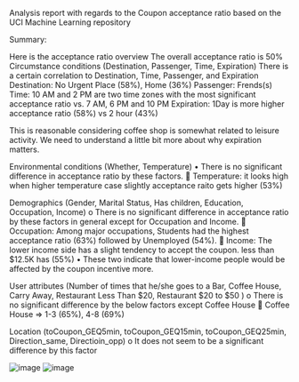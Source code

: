 Analysis report with regards to the Coupon acceptance ratio based on the UCI Machine Learning repository

Summary:

Here is the acceptance ratio overview 
The overall acceptance ratio is 50%
Circumstance conditions (Destination, Passenger, Time, Expiration)
There is a certain correlation to Destination, Time, Passenger, and Expiration
Destination: No Urgent Place (58%), Home (36%)
Passenger: Frends(s)
Time: 10 AM and 2 PM are two time zones with the most significant acceptance ratio vs. 7 AM, 6 PM and 10 PM
Expiration: 1Day is more higher acceptance ratio (58%) vs 2 hour (43%)

This is reasonable considering coffee shop is somewhat related to leisure activity. We need to understand a little bit more about why expiration matters. 

Environmental conditions (Whether, Temperature) 
•	There is no significant difference in acceptance ratio by these factors.
	Temperature: it looks high when higher temperature case slightly acceptance raito gets higher (53%)

Demographics (Gender, Marital Status, Has children, Education, Occupation, Income)
o	There is no significant difference in acceptance ratio by these factors in general except for Occupation and Income.
	Occupation: Among major occupations, Students had the highest acceptance ratio (63%) followed by Unemployed (54%).
	Income: The lower income side has a slight tendency to accept the coupon. less than $12.5K has (55%)
•	These two indicate that lower-income people would be affected by the coupon incentive more.

User attributes (Number of times that he/she goes to a Bar, Coffee House, Carry Away, Restaurant Less Than $20, Restaurant $20 to $50 )
o	There is no significant difference by the below factors except Coffee House
	Coffee House => 1-3 (65%), 4-8 (69%) 

Location (toCoupon_GEQ5min, toCoupon_GEQ15min, toCoupon_GEQ25min, Direction_same, Directioin_opp)
o	It does not seem to be a significant difference by this factor

![image](https://github.com/toshiokimura/5.1_Coupon/assets/44044445/c8005f83-1104-4d21-814f-fc52ee9fd57b)
![image](https://github.com/toshiokimura/5.1_Coupon/assets/44044445/36b11b2d-88d2-48ff-99f4-e0a093937a26)

